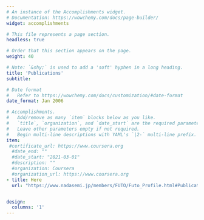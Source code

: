 ```yaml
---
# An instance of the Accomplishments widget.
# Documentation: https://wowchemy.com/docs/page-builder/
widget: accomplishments

# This file represents a page section.
headless: true

# Order that this section appears on the page.
weight: 40

# Note: `&shy;` is used to add a 'soft' hyphen in a long heading.
title: 'Publications'
subtitle:

# Date format
#   Refer to https://wowchemy.com/docs/customization/#date-format
date_format: Jan 2006

# Accomplishments.
#   Add/remove as many `item` blocks below as you like.
#   `title`, `organization`, and `date_start` are the required parameters.
#   Leave other parameters empty if not required.
#   Begin multi-line descriptions with YAML's `|2-` multi-line prefix.
item:
 #certificate_url: https://www.coursera.org
  #date_end: ""
  #date_start: "2021-03-01"
  #description: ""
  #organization: Coursera
  #organization_url: https://www.coursera.org
- title: Here
  url: "https://www.nadasemi.jp/members/FUTO/Futo_Profile.html#Publications"


design:
  columns: '1' 
---
```

